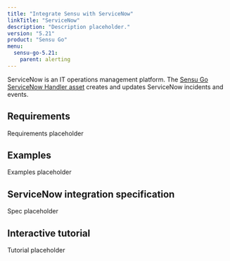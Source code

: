 ```yaml
---
title: "Integrate Sensu with ServiceNow"
linkTitle: "ServiceNow"
description: "Description placeholder."
version: "5.21"
product: "Sensu Go"
menu:
  sensu-go-5.21:
    parent: alerting
---
```


ServiceNow is an IT operations management platform.
The [Sensu Go ServiceNow Handler asset][1] creates and updates ServiceNow incidents and events.

## Requirements

Requirements placeholder

## Examples

Examples placeholder

## ServiceNow integration specification

Spec placeholder

## Interactive tutorial

Tutorial placeholder


[1]: https://bonsai.sensu.io/assets/sensu/sensu-servicenow-handler
